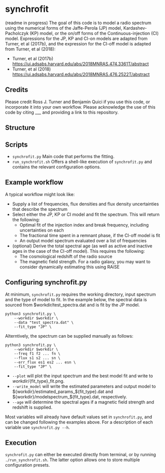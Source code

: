 # synchrofit
(readme in progress)
The goal of this code is to model a radio spectrum using the numerical forms of the Jaffe-Perola (JP) model, Kardashev-Pacholczyk (KP) model, or the on/off forms of the Continuous-injection (CI) model. Expressions for the JP, KP and CI-on models are adapted from Turner, et al (2017b), and the expression for the CI-off model is adapted from Turner, et al (2018):
- Turner, et al (2017b) https://ui.adsabs.harvard.edu/abs/2018MNRAS.474.3361T/abstract
- Turner, et al (2018) https://ui.adsabs.harvard.edu/abs/2018MNRAS.476.2522T/abstract

## Credits
Please credit Ross J. Turner and Benjamin Quici if you use this code, or incorporate it into your own workflow. Please acknowledge the use of this code by citing ___ and providing a link to this repository. 

## Structure

## Scripts
- `synchrofit.py` Main code that performs the fitting. 
- `run_synchrofit.sh` Offers a shell-like execution of `synchrofit.py` and contains the relevant configuration options.

## Example workflow

A typical workflow might look like:
   - Supply a list of frequencies, flux densities and flux density uncertainties that describe the spectrum
   - Select either the JP, KP or CI model and fit the spectrum. This will return the following:
       - Optimal fit of the injection index and break frequency, including uncertainties on each
       - The fractional time spent in a remnant phase, if the CI-off model is fit
       - An output model spectrum evaluated over a list of frequencies
   - (optional) Derive the total spectral age (as well as active and inactive ages in the case of the CI-off model). This requires the following:
       - The cosmological redshift of the radio source
       - The magnetic field strength. For a radio galaxy, you may want to consider dynamically estimating this using RAiSE

## Configuring synchrofit.py
At minimum, `synchrofit.py` requires the working directory, input spectrum and the type of model to fit. In the example below, the spectral data is sourced from $workdir/test_spectra.dat and is fit by the JP model.
```
python3 synchrofit.py \
    --workdir $workdir \
    --data "test_spectra.dat" \
    --fit_type "JP" \
```
Alterntively, the spectrum can be supplied manually as follows:
```
python3 synchrofit.py \
    --workdir $workdir \
    --freq f1 f2 ... fn \
    --flux s1 s2 ... sn \
    --err_flux es1 es2 ... esn \
    --fit_type "JP" \
```

- `--plot` will plot the input spectrum and the best model fit and write to ${workdir}/${fit_type}_fit.png. 
- `--write_model` will write the estimated parameters and output model to ${workdir}/estimated_params_${fit_type}.dat and ${workdir}/modelspectrum_${fit_type}.dat, respectively. 
- `--age` will determine the spectral ages if a magnetic field strength and redshift is supplied.

Most variables will already have default values set in `synchrofit.py`, and can be changed following the examples above. For a description of each variable use ```synchrofit.py --h```.

## Execution
`synchrofit.py` can either be executed directly from terminal, or by running `./run_synchrofit.sh`. The latter option allows one to store multiple configuration presets. 